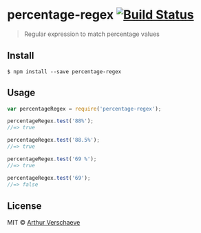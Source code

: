# percentage-regex [![Build Status](https://travis-ci.org/arthurvr/percentage-regex.svg?branch=master)](https://travis-ci.org/arthurvr/percentage-regex)

> Regular expression to match percentage values


## Install

```
$ npm install --save percentage-regex
```


## Usage

```js
var percentageRegex = require('percentage-regex');

percentageRegex.test('88%');
//=> true

percentageRegex.test('88.5%');
//=> true

percentageRegex.test('69 %');
//=> true

percentageRegex.test('69');
//=> false
```


## License

MIT © [Arthur Verschaeve](http://arthurverschaeve.be)
